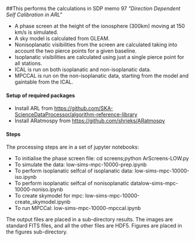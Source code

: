 ##This performs the calculations in SDP memo 97 _"Direction Dependent Self Calibration in ARL"_

- A phase screen at the height of the ionosphere (300km) moving at 150 km/s is 
simulated. 
- A sky model is calculated from GLEAM. 
- Nonisoplanatic visibilities from the screen are calculated taking into account the two pierce points for a given 
baseline. 
- Isoplanatic visibilities are calculated using just a single pierce point for all stations.
- ICAL is run on both isoplanatic and non-isoplanatic data.
- MPCCAL is run on the non-isoplanatic data, starting from the model and gaintable from the
ICAL.

#### Setup of required packages
- Install ARL from https://github.com/SKA-ScienceDataProcessor/algorithm-reference-library
- Install ARatmospy from https://github.com/shrieks/ARatmospy

#### Steps

The processing steps are in a set of jupyter notebooks:
- To initialise the phase screen file: cd screens;python ArScreens-LOW.py
- To simulate the data: low-sims-mpc-10000-prep.ipynb
- To perform isoplanatic selfcal of isoplanatic data: low-sims-mpc-10000-iso.ipynb
- To perform isoplanatic selfcal of nonisoplanatic datalow-sims-mpc-10000-noniso.ipynb
- To create skymodel for mpc: low-sims-mpc-10000-create_skymodel.ipynb
- To run MPCCal: low-sims-mpc-10000-mpccal.ipynb

The output files are placed in a sub-directory results. The images are standard FITS files, and
all the other files are HDF5. Figures are placed in the figures sub-directory.


